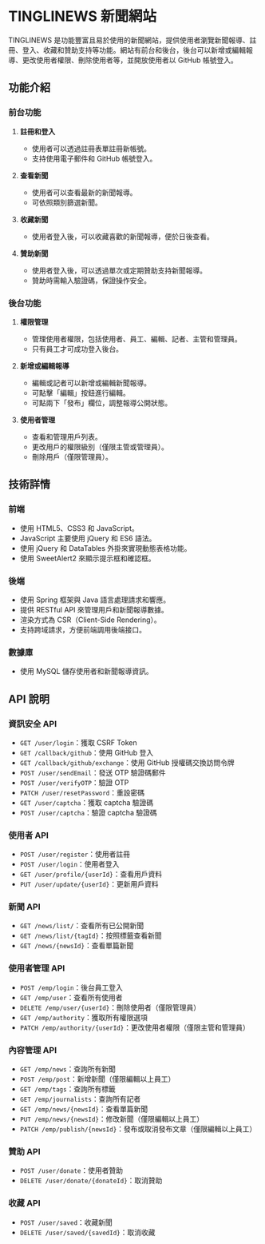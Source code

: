 # TINGLINEWS 新聞網站
TINGLINEWS 是功能豐富且易於使用的新聞網站，提供使用者瀏覽新聞報導、註冊、登入、收藏和贊助支持等功能。網站有前台和後台，後台可以新增或編輯報導、更改使用者權限、刪除使用者等，並開放使用者以 GitHub 帳號登入。

## 功能介紹
### 前台功能
1. **註冊和登入**
   - 使用者可以透過註冊表單註冊新帳號。
   - 支持使用電子郵件和 GitHub 帳號登入。

2. **查看新聞**
   - 使用者可以查看最新的新聞報導。
   - 可依照類別篩選新聞。

3. **收藏新聞**
   - 使用者登入後，可以收藏喜歡的新聞報導，便於日後查看。

4. **贊助新聞**
   - 使用者登入後，可以透過單次或定期贊助支持新聞報導。
   - 贊助時需輸入驗證碼，保證操作安全。

### 後台功能

1. **權限管理**
   - 管理使用者權限，包括使用者、員工、編輯、記者、主管和管理員。
   - 只有員工才可成功登入後台。

2. **新增或編輯報導**
   - 編輯或記者可以新增或編輯新聞報導。
   - 可點擊「編輯」按鈕進行編輯。
   - 可點兩下「發布」欄位，調整報導公開狀態。

3. **使用者管理**
   - 查看和管理用戶列表。
   - 更改用戶的權限級別（僅限主管或管理員）。
   - 刪除用戶（僅限管理員）。


## 技術詳情

### 前端

- 使用 HTML5、CSS3 和 JavaScript。
- JavaScript 主要使用 jQuery 和 ES6 語法。
- 使用 jQuery 和 DataTables 外掛來實現動態表格功能。
- 使用 SweetAlert2 來顯示提示框和確認框。

### 後端

- 使用 Spring 框架與 Java 語言處理請求和響應。
- 提供 RESTful API 來管理用戶和新聞報導數據。
- 渲染方式為 CSR（Client-Side Rendering）。
- 支持跨域請求，方便前端調用後端接口。


### 數據庫

- 使用 MySQL 儲存使用者和新聞報導資訊。

## API 說明

### 資訊安全 API

- `GET /user/login`：獲取 CSRF Token
- `GET /callback/github`：使用 GitHub 登入
- `GET /callback/github/exchange`：使用 GitHub 授權碼交換訪問令牌
- `POST /user/sendEmail`：發送 OTP 驗證碼郵件
- `POST /user/verifyOTP`：驗證 OTP
- `PATCH /user/resetPassword`：重設密碼
- `GET /user/captcha`：獲取 captcha 驗證碼
- `POST /user/captcha`：驗證 captcha 驗證碼

### 使用者 API

- `POST /user/register`：使用者註冊
- `POST /user/login`：使用者登入
- `GET /user/profile/{userId}`：查看用戶資料
- `PUT /user/update/{userId}`：更新用戶資料

### 新聞 API

- `GET /news/list/`：查看所有已公開新聞
- `GET /news/list/{tagId}`：按照標籤查看新聞
- `GET /news/{newsId}`：查看單篇新聞

### 使用者管理 API

- `POST /emp/login`：後台員工登入
- `GET /emp/user`：查看所有使用者
- `DELETE /emp/user/{userId}`：刪除使用者（僅限管理員）
- `GET /emp/authority`：獲取所有權限選項
- `PATCH /emp/authority/{userId}`：更改使用者權限（僅限主管和管理員）

### 內容管理 API

- `GET /emp/news`：查詢所有新聞
- `POST /emp/post`：新增新聞（僅限編輯以上員工）
- `GET /emp/tags`：查詢所有標籤
- `GET /emp/journalists`：查詢所有記者
- `GET /emp/news/{newsId}`：查看單篇新聞
- `PUT /emp/news/{newsId}`：修改新聞（僅限編輯以上員工）
- `PATCH /emp/publish/{newsId}`：發布或取消發布文章（僅限編輯以上員工）

### 贊助 API

- `POST /user/donate`：使用者贊助
- `DELETE /user/donate/{donateId}`：取消贊助

### 收藏 API

- `POST /user/saved`：收藏新聞
- `DELETE /user/saved/{savedId}`：取消收藏
